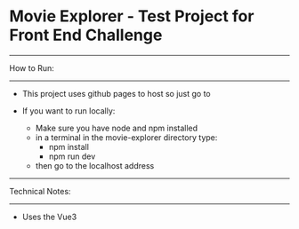 
<h1><b>Movie Explorer - Test Project for Front End Challenge</b></h1>




___________
How to Run:
___________
- This project uses github pages to host so just go to <TBC>

- If you want to run locally:
    - Make sure you have node and npm installed
    - in a terminal in the movie-explorer directory type:
        - npm install
        - npm run dev
    - then go to the localhost address

________________
Technical Notes:
________________
- Uses the Vue3 <script setup> syntax which is simpler than the old way with "export default .." for single file components
   - See the vue documentation for more details https://vuejs.org/api/sfc-script-setup      
     
- Typescript is used for the scripting language
    - This allows the use of interfaces, strong typing, and is easier to maintain and to read than js.
 
- The project was set up with Vite build tool and dev server 
    - this makes the build really fast, with hot reload
    - more lightweight than webpack
 
- Http requests use axios instead of the native fetch API
      - the requests are simpler, less lines of code,
      - query param support built in and automatic JSON parsing

____________
Style Notes:
____________
    - Different colours for light and dark mode
    - Responsive to different screen sizes
    - I tried to make it pretty

_______________
For the Future:
_______________
 - Things still to add but I thought would take too long (could come back to this in the future as as a front end learning project):
    - Using a UI library -> I just used standard css but getting to know the libries available and how to use them would be good to do in the future
    - PWA Extension
    - Unit tests
    - Thoroughly examine the Vue style guide to implement best practices https://vuejs.org/style-guide/rules-essential.html

